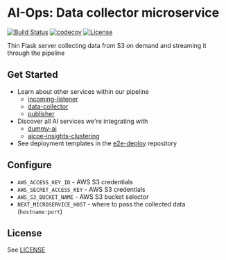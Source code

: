 # AI-Ops: Data collector microservice

[![Build Status](https://travis-ci.org/ManageIQ/aiops-data-collector.svg?branch=master)](https://travis-ci.org/ManageIQ/aiops-data-collector)
[![codecov](https://codecov.io/gh/ManageIQ/aiops-data-collector/branch/master/graph/badge.svg)](https://codecov.io/gh/ManageIQ/aiops-data-collector)
[![License](https://img.shields.io/badge/license-APACHE2-blue.svg)](https://www.apache.org/licenses/LICENSE-2.0.html)

Thin Flask server collecting data from S3 on demand and streaming it through the pipeline

## Get Started

* Learn about other services within our pipeline
  - [incoming-listener](https://github.com/ManageIQ/aiops-incoming-listener)
  - [data-collector](https://github.com/ManageIQ/aiops-data-collector)
  - [publisher](https://github.com/ManageIQ/aiops-publisher)
* Discover all AI services we're integrating with
  - [dummy-ai](https://github.com/ManageIQ/aiops-dummy-ai-service)
  - [aicoe-insights-clustering](https://github.com/RedHatInsights/aicoe-insights-clustering)
* See deployment templates in the [e2e-deploy](https://github.com/RedHatInsights/e2e-deploy) repository

## Configure

* `AWS_ACCESS_KEY_ID` - AWS S3 credentials
* `AWS_SECRET_ACCESS_KEY` - AWS S3 credentials
* `AWS_S3_BUCKET_NAME` - AWS S3 bucket selector
* `NEXT_MICROSERVICE_HOST` - where to pass the collected data (`hostname:port`)

## License

See [LICENSE](LICENSE)
